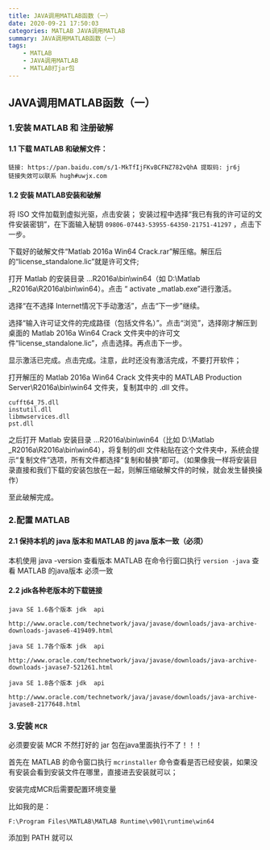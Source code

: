 ```yaml
---
title: JAVA调用MATLAB函数（一）
date: 2020-09-21 17:50:03
categories: MATLAB JAVA调用MATLAB 
summary: JAVA调用MATLAB函数（一）
tags:
    - MATLAB
    - JAVA调用MATLAB
    - MATLAB打jar包
---
```


## JAVA调用MATLAB函数（一）

### 1.安装 MATLAB 和 注册破解

#### 1.1 下载 MATLAB 和破解文件：
```
链接: https://pan.baidu.com/s/1-MkTfIjFKvBCFNZ782vQhA 提取码: jr6j 
链接失效可以联系 hugh#uwjx.com
```

#### 1.2 安装 MATLAB安装和破解

将 ISO 文件加载到虚拟光驱，点击安装；
安装过程中选择“我已有我的许可证的文件安装密钥”，在下面输入秘钥 `09806-07443-53955-64350-21751-41297` ，点击下一步。

下载好的破解文件“Matlab 2016a Win64 Crack.rar”解压缩。解压后的“license_standalone.lic”就是许可文件;

打开 Matlab 的安装目录 …R2016a\bin\win64（如 D:\Matlab _R2016a\R2016a\bin\win64）。点击 “ activate _matlab.exe”进行激活。

选择“在不选择 Internet情况下手动激活”，点击“下一步”继续。

选择“输入许可证文件的完成路径（包括文件名）”。点击“浏览”，选择刚才解压到桌面的 Matlab 2016a Win64 Crack 文件夹中的许可文件“license_standalone.lic”，点击选择。再点击下一步。

显示激活已完成。点击完成。注意，此时还没有激活完成，不要打开软件；

打开解压的 Matlab 2016a Win64 Crack 文件夹中的 MATLAB Production Server\R2016a\bin\win64 文件夹，复制其中的 .dll 文件。

```
cufft64_75.dll
instutil.dll
libmwservices.dll
pst.dll
```

之后打开 Matlab 安装目录 …R2016a\bin\win64（比如 D:\Matlab _R2016a\R2016a\bin\win64），将复制的dll 文件粘贴在这个文件夹中，系统会提示“复制文件”选项，所有文件都选择“复制和替换”即可。（如果像我一样将安装目录直接和我们下载的安装包放在一起，则解压缩破解文件的时候，就会发生替换操作）

至此破解完成。

### 2.配置 MATLAB

#### 2.1 保持本机的 java 版本和 MATLAB 的 java 版本一致（必须）

本机使用 java -version 查看版本
MATLAB 在命令行窗口执行 `version -java` 查看 MATLAB 的java版本 必须一致

#### 2.2 jdk各种老版本的下载链接
```
java SE 1.6各个版本 jdk  api

http://www.oracle.com/technetwork/java/javase/downloads/java-archive-downloads-javase6-419409.html

java SE 1.7各个版本 jdk  api

http://www.oracle.com/technetwork/java/javase/downloads/java-archive-downloads-javase7-521261.html

java SE 1.8各个版本 jdk  api

http://www.oracle.com/technetwork/java/javase/downloads/java-archive-javase8-2177648.html
```

### 3.安装 `MCR` 
必须要安装 MCR 不然打好的 jar 包在java里面执行不了！！！

首先在 MATLAB 的命令窗口执行 `mcrinstaller` 命令查看是否已经安装，如果没有安装会看到安装文件在哪里，直接进去安装就可以；

安装完成MCR后需要配置环境变量

比如我的是：
```
F:\Program Files\MATLAB\MATLAB Runtime\v901\runtime\win64
```
添加到 PATH 就可以
